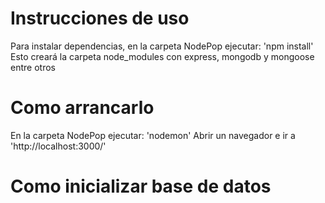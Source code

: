 # Instrucciones de uso
Para instalar dependencias, en la carpeta NodePop ejecutar: 'npm install'
Esto creará la carpeta node_modules con express, mongodb y mongoose entre otros

# Como arrancarlo
En la carpeta NodePop ejecutar: 'nodemon'
Abrir un navegador e ir a 'http://localhost:3000/'


# Como inicializar base de datos